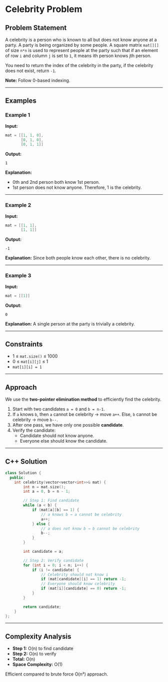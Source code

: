 # Celebrity Problem

## Problem Statement
A celebrity is a person who is known to all but does not know anyone at a party. A party is being organized by some people. A square matrix `mat[][]` of size `n*n` is used to represent people at the party such that if an element of row `i` and column `j` is set to `1`, it means ith person knows jth person.

You need to return the index of the celebrity in the party, if the celebrity does not exist, return `-1`.

**Note:** Follow 0-based indexing.

---

## Examples

### Example 1
**Input:**
```cpp
mat = [[1, 1, 0],
       [0, 1, 0],
       [0, 1, 1]]
```
**Output:**
```
1
```
**Explanation:**
- 0th and 2nd person both know 1st person.
- 1st person does not know anyone.
Therefore, 1 is the celebrity.

---

### Example 2
**Input:**
```cpp
mat = [[1, 1], 
       [1, 1]]
```
**Output:**
```
-1
```
**Explanation:**
Since both people know each other, there is no celebrity.

---

### Example 3
**Input:**
```cpp
mat = [[1]]
```
**Output:**
```
0
```
**Explanation:**
A single person at the party is trivially a celebrity.

---

## Constraints
- 1 ≤ `mat.size()` ≤ 1000
- 0 ≤ `mat[i][j]` ≤ 1
- `mat[i][i] = 1`

---

## Approach
We use the **two-pointer elimination method** to efficiently find the celebrity.

1. Start with two candidates `a = 0` and `b = n-1`.
2. If `a` knows `b`, then `a` cannot be celebrity → move `a++`.
   Else, `b` cannot be celebrity → move `b--`.
3. After one pass, we have only one possible **candidate**.
4. Verify the candidate:
   - Candidate should not know anyone.
   - Everyone else should know the candidate.

---

## C++ Solution
```cpp
class Solution {
  public:
    int celebrity(vector<vector<int>>& mat) {
        int n = mat.size();
        int a = 0, b = n - 1;

        // Step 1: Find candidate
        while (a < b) {
            if (mat[a][b] == 1) {
                // a knows b → a cannot be celebrity
                a++;
            } else {
                // a does not know b → b cannot be celebrity
                b--;
            }
        }

        int candidate = a;

        // Step 2: Verify candidate
        for (int i = 0; i < n; i++) {
            if (i != candidate) {
                // Celebrity should not know i
                if (mat[candidate][i] == 1) return -1;
                // Everyone should know celebrity
                if (mat[i][candidate] == 0) return -1;
            }
        }

        return candidate;
    }
};
```

---

## Complexity Analysis
- **Step 1:** O(n) to find candidate
- **Step 2:** O(n) to verify
- **Total:** O(n)
- **Space Complexity:** O(1)

Efficient compared to brute force O(n²) approach.
